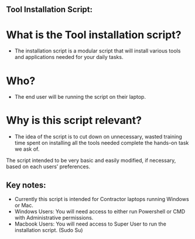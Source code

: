 ## Tool Installation Script:

# What is the Tool installation script? 
- The installation script is a modular script that will install various tools and applications needed for your daily tasks. 

# Who? 
- The end user will be running the script on their laptop. 

# Why is this script relevant?
- The idea of the script is to cut down on unnecessary, wasted training time spent on installing all the tools needed complete the hands-on task we ask of. 

The script intended to be very basic and easily modified, if necessary, based on each users’ preferences. 

 

## Key notes:

- Currently this script is intended for Contractor laptops running Windows or Mac. 
- Windows Users: You will need access to either run Powershell or CMD with Administrative permissions.
- Macbook Users: You will need access to Super User to run the installation script. (Sudo Su) 
